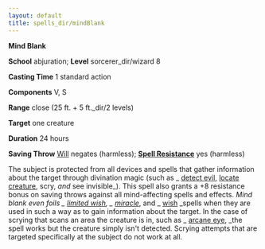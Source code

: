```yaml
---
layout: default
title: spells_dir/mindBlank
---
```

 **Mind Blank**

**School** abjuration; **Level** sorcerer_dir/wizard 8

**Casting Time** 1 standard action

**Components** V, S

**Range** close (25 ft. + 5 ft._dir/2 levels)

**Target** one creature

**Duration** 24 hours

**Saving Throw** [Will](../../combat#_will) negates (harmless); **[Spell Resistance](../../glossary#_spell-resistance)** yes (harmless)

The subject is protected from all devices and spells that gather information about the target through divination magic (such as _ [detect evil](../detectEvil#_detect-evil), [locate creature](../locateCreature#_locate-creature), scry, _and_ see invisible_). This spell also grants a +8 resistance bonus on saving throws against all mind-affecting spells and effects. _Mind blank _even foils _ [limited wish](../limitedWish#_limited-wish)_, _ [miracle](../miracle#_miracle)_, and _ [wish](../wish#_wish) _spells when they are used in such a way as to gain information about the target. In the case of scrying that scans an area the creature is in, such as _ [arcane eye](../arcaneEye#_arcane-eye), _the spell works but the creature simply isn't detected. Scrying attempts that are targeted specifically at the subject do not work at all.

